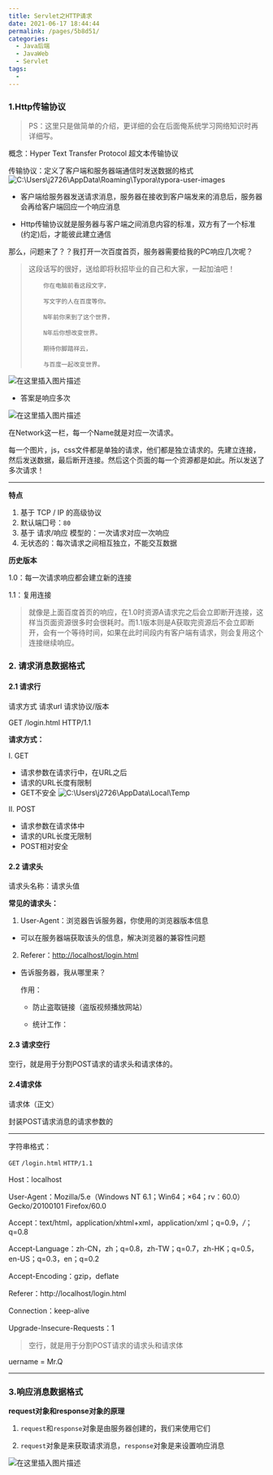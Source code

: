 ```yaml
---
title: Servlet之HTTP请求
date: 2021-06-17 18:44:44
permalink: /pages/5b8d51/
categories:
  - Java后端
  - JavaWeb
  - Servlet
tags:
  - 
---
```



### 1.Http传输协议
> PS：这里只是做简单的介绍，更详细的会在后面俺系统学习网络知识时再详细写。

概念：Hyper Text Transfer Protocol 超文本传输协议

传输协议：定义了客户端和服务器端通信时发送数据的格式
![C:\Users\j2726\AppData\Roaming\Typora\typora-user-images](https://img-blog.csdnimg.cn/20200205095304761.png?x-oss-process=image/watermark,type_ZmFuZ3poZW5naGVpdGk,shadow_10,text_aHR0cHM6Ly9ibG9nLmNzZG4ubmV0L3dlaXhpbl80MzIzMjk1NQ==,size_16,color_FFFFFF,t_70)

- 客户端给服务器发送请求消息，服务器在接收到客户端发来的消息后，服务器会再给客户端回应一个响应消息

- Http传输协议就是服务器与客户端之间消息内容的标准，双方有了一个标准(约定)后，才能彼此建立通信

那么，问题来了？？我打开一次百度首页，服务器需要给我的PC响应几次呢？

> 这段话写的很好，送给即将秋招毕业的自己和大家，一起加油吧！    
> 
>         你在电脑前看这段文字，
>     
>         写文字的人在百度等你。
>     
>         N年前你来到了这个世界，
>     
>         N年后你想改变世界。
>     
>         期待你脚踏祥云，
>     
>         与百度一起改变世界。

![在这里插入图片描述](https://img-blog.csdnimg.cn/20200205095330420.png?x-oss-process=image/watermark,type_ZmFuZ3poZW5naGVpdGk,shadow_10,text_aHR0cHM6Ly9ibG9nLmNzZG4ubmV0L3dlaXhpbl80MzIzMjk1NQ==,size_16,color_FFFFFF,t_70)

- 答案是响应多次

![在这里插入图片描述](https://img-blog.csdnimg.cn/20200205095344396.png?x-oss-process=image/watermark,type_ZmFuZ3poZW5naGVpdGk,shadow_10,text_aHR0cHM6Ly9ibG9nLmNzZG4ubmV0L3dlaXhpbl80MzIzMjk1NQ==,size_16,color_FFFFFF,t_70)

在Network这一栏，每一个Name就是对应一次请求。

每一个图片，js，css文件都是单独的请求，他们都是独立请求的。先建立连接，然后发送数据，最后断开连接。然后这个页面的每一个资源都是如此。所以发送了多次请求！

------------------------------------------------------------

**特点**

1. 基于 TCP / IP 的高级协议
2. 默认端囗号：`80`
3. 基于 请求/响应 模型的：一次请求对应一次响应
4. 无状态的：每次请求之间相互独立，不能交互数据

**历史版本**

1.0：每一次请求响应都会建立新的连接

1.1：复用连接

> 就像是上面百度首页的响应，在1.0时资源A请求完之后会立即断开连接，这样当页面资源很多时会很耗时。而1.1版本则是A获取完资源后不会立即断开，会有一个等待时间，如果在此时间段内有客户端有请求，则会复用这个连接继续响应。

### 2. 请求消息数据格式

#### 2.1 请求行

请求方式 请求url 请求协议/版本

GET /login.html  HTTP/1.1

**请求方式：**

I. GET

- 请求参数在请求行中，在URL之后
- 请求的URL长度有限制
- GET不安全
![C:\Users\j2726\AppData\Local\Temp](https://img-blog.csdnimg.cn/202002050954442.png)

II. POST

- 请求参数在请求体中
- 请求的URL长度无限制
- POST相对安全

#### 2.2 请求头

请求头名称：请求头值

**常见的请求头：**

1. User-Agent：浏览器告诉服务器，你使用的浏览器版本信息
- 可以在服务器端获取该头的信息，解决浏览器的兼容性问题
2. Referer：[http://localhost/login.html](http://localhost/login.html)
- 告诉服务器，我从哪里来？
  
  作用：
  
  - 防止盗取链接（盗版视频播放网站）
  
  - 统计工作： 

#### 2.3 请求空行

空行，就是用于分割POST请求的请求头和请求体的。

#### 2.4请求体

请求体（正文）

封装POST请求消息的请求参数的

---------------------------------------------

字符串格式：

`GET`    `/login.html`    `HTTP/1.1`

Host：localhost

User-Agent：Mozilla/5.e（Windows NT 6.1；Win64；×64；rv：60.0）Gecko/20100101 Firefox/60.0

Accept：text/html，application/xhtml+xml，application/xml；q=0.9，*/*；q=0.8

Accept-Language：zh-CN，zh；q=0.8，zh-TW；q=0.7，zh-HK；q=0.5，en-US；q=0.3，en；q=0.2

Accept-Encoding：gzip，deflate

Referer：http://localhost/login.html 

Connection：keep-alive 

Upgrade-Insecure-Requests：1

>空行，就是用于分割POST请求的请求头和请求体

uername = Mr.Q

-------------------------------

### 3.响应消息数据格式

**request对象和response对象的原理**

1. `request`和`response`对象是由服务器创建的，我们来使用它们

2. `request`对象是来获取请求消息，`response`对象是来设置响应消息

![在这里插入图片描述](https://img-blog.csdnimg.cn/20200205095508465.png?x-oss-process=image/watermark,type_ZmFuZ3poZW5naGVpdGk,shadow_10,text_aHR0cHM6Ly9ibG9nLmNzZG4ubmV0L3dlaXhpbl80MzIzMjk1NQ==,size_16,color_FFFFFF,t_70)


